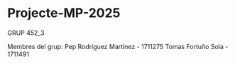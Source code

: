 # Projecte-MP-2025

GRUP 452_3

Membres del grup:
Pep Rodríguez Martínez - 1711275
Tomas Fortuño Sola - 1711491
